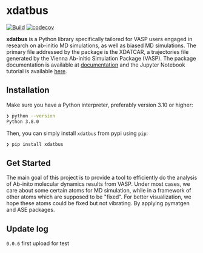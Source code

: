 # xdatbus

[![Build](https://github.com/jcwang587/xdatbus/actions/workflows/python-publish.yml/badge.svg)](https://github.com/jcwang587/xdatbus/actions/workflows/python-publish.yml)
[![codecov](https://codecov.io/gh/jcwang587/xdatbus/branch/main/graph/badge.svg?token=V27VIJZDAE)](https://codecov.io/gh/jcwang587/xdatbus)

**xdatbus** is a Python library specifically tailored for VASP users engaged in research on ab-initio MD simulations, as well as biased MD simulations. The primary file addressed by the package is the XDATCAR, a trajectories file generated by the Vienna Ab-initio Simulation Package (VASP). The package documentation is available at [documentation](https://xdatbus.readthedocs.io/en/latest/) and the Jupyter Notebook tutorial is available [here](https://github.com/jcwang587/xdatbus/tree/main/examples).



## Installation


Make sure you have a Python interpreter, preferably version 3.10 or higher:


```bash
❯ python --version
Python 3.8.0
```

Then, you can simply install `xdatbus` from pypi using `pip`:


```bash
❯ pip install xdatbus
```



## Get Started

The main goal of this project is to provide a tool to efficiently do the analysis of Ab-inito molecular dynamics results from VASP. Under most cases, we care about some certain atoms for MD simulation, while in a framework of other atoms which are supposed to be "fixed". For better visualization, we hope these atoms could be fixed but not vibrating. By applying pymatgen and ASE packages.



## Update log
`0.0.6` first upload for test
